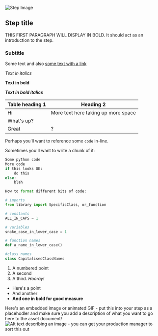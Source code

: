 ![Step Image](https://s3-eu-west-1.amazonaws.com/rpf-futurelearn/placeholder.png)


## Step title

THIS FIRST PARAGRAPH WILL DISPLAY IN BOLD. It should act as an introduction to the step.

### Subtitle

Some text and also [some text with a link](https://google.com)

*Text in italics*

**Text in bold**

***Text in bold italics***

|Table heading 1| Heading 2  |
|--------|---|
|Hi        | More text here taking up more space  |
| What's up?    |   |
|Great | ?  |


Perhaps you'll want to reference some `code` in-line.

Sometimes you'll want to write a chunk of it:

~~~ python
Some python code
More code
if this looks OK:
	do this
else:
	blah

How to format different bits of code:

# imports
from library import SpecificClass, or_function

# constants
ALL_IN_CAPS = 1

# variables
snake_case_in_lower_case = 1

# function names
def a_name_in_lower_case()

#class names
class CapitalisedClassNames

~~~

1. A numbered point
2. A second
3. A third. *Hooray!*


+ Here's a point
+ And another
+ **And one in bold for good measure**


Here's an embedded image or animated GIF - put this into your step as a placehodler and make sure you add a description of what you want to go here to the asset document!
![Alt text describing an image - you can get your production manager to sort this out](https://s3-eu-west-1.amazonaws.com/rpf-futurelearn/placeholder.png)
